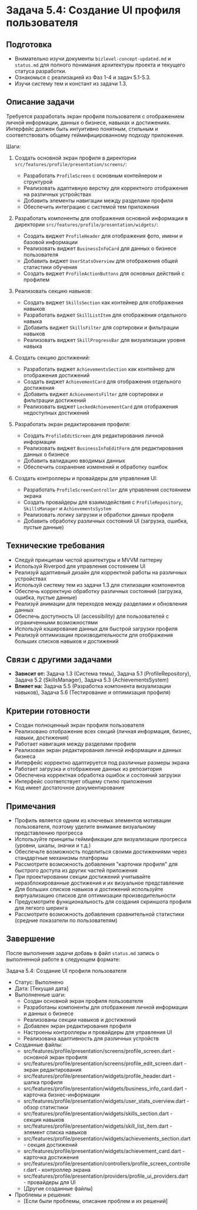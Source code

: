 # Задача 5.4: Создание UI профиля пользователя

## Подготовка
- Внимательно изучи документы `bizlevel-concept-updated.md` и `status.md` для полного понимания архитектуры проекта и текущего статуса разработки.
- Ознакомься с реализацией из Фаз 1-4 и задач 5.1-5.3.
- Изучи систему тем и констант из задачи 1.3.

## Описание задачи
Требуется разработать экран профиля пользователя с отображением личной информации, данных о бизнесе, навыках и достижениях. Интерфейс должен быть интуитивно понятным, стильным и соответствовать общему геймифицированному подходу приложения.

Шаги:
1. Создать основной экран профиля в директории `src/features/profile/presentation/screens/`:
   - Разработать `ProfileScreen` с основным контейнером и структурой
   - Реализовать адаптивную верстку для корректного отображения на различных устройствах
   - Добавить элементы навигации между разделами профиля
   - Обеспечить интеграцию с системой тем приложения

2. Разработать компоненты для отображения основной информации в директории `src/features/profile/presentation/widgets/`:
   - Создать виджет `ProfileHeader` для отображения фото, имени и базовой информации
   - Реализовать виджет `BusinessInfoCard` для данных о бизнесе пользователя
   - Добавить виджет `UserStatsOverview` для отображения общей статистики обучения
   - Создать виджет `ProfileActionButtons` для основных действий с профилем

3. Реализовать секцию навыков:
   - Создать виджет `SkillsSection` как контейнер для отображения навыков
   - Разработать виджет `SkillListItem` для отображения отдельного навыка
   - Добавить виджет `SkillsFilter` для сортировки и фильтрации навыков
   - Реализовать виджет `SkillProgressBar` для визуализации уровня навыка

4. Создать секцию достижений:
   - Разработать виджет `AchievementsSection` как контейнер для отображения достижений
   - Создать виджет `AchievementCard` для отображения отдельного достижения
   - Добавить виджет `AchievementsFilter` для сортировки и фильтрации достижений
   - Реализовать виджет `LockedAchievementCard` для отображения недоступных достижений

5. Разработать экран редактирования профиля:
   - Создать `ProfileEditScreen` для редактирования личной информации
   - Реализовать виджет `BusinessInfoEditForm` для редактирования данных о бизнесе
   - Добавить валидацию вводимых данных
   - Обеспечить сохранение изменений и обработку ошибок

6. Создать контроллеры и провайдеры для управления UI:
   - Разработать `ProfileScreenController` для управления состоянием экрана
   - Создать провайдеры для взаимодействия с `ProfileRepository`, `SkillsManager` и `AchievementsSystem`
   - Реализовать логику загрузки и обработки данных профиля
   - Добавить обработку различных состояний UI (загрузка, ошибка, пустые данные)

## Технические требования
- Следуй принципам чистой архитектуры и MVVM паттерну
- Используй Riverpod для управления состоянием UI
- Реализуй адаптивный дизайн для корректной работы на различных устройствах
- Используй систему тем из задачи 1.3 для стилизации компонентов
- Обеспечь корректную обработку различных состояний (загрузка, ошибка, пустые данные)
- Реализуй анимации для переходов между разделами и обновления данных
- Обеспечь доступность UI (accessibility) для пользователей с ограниченными возможностями
- Используй кэширование данных для быстрой загрузки профиля
- Реализуй оптимизации производительности для отображения больших списков навыков и достижений

## Связи с другими задачами
- **Зависит от:** Задача 1.3 (Система темы), Задача 5.1 (ProfileRepository), Задача 5.2 (SkillsManager), Задача 5.3 (AchievementsSystem)
- **Влияет на:** Задача 5.5 (Разработка компонента визуализации навыков), Задача 5.6 (Тестирование и оптимизация профиля)

## Критерии готовности
- Создан полноценный экран профиля пользователя
- Реализовано отображение всех секций (личная информация, бизнес, навыки, достижения)
- Работает навигация между разделами профиля
- Реализован экран редактирования личной информации и данных бизнеса
- Интерфейс корректно адаптируется под различные размеры экрана
- Работает загрузка и отображение данных из репозитория
- Обеспечена корректная обработка ошибок и состояний загрузки
- Интерфейс соответствует общему стилю приложения
- Код имеет достаточное документирование

## Примечания
- Профиль является одним из ключевых элементов мотивации пользователя, поэтому уделите внимание визуальному представлению прогресса
- Используйте принципы геймификации для визуализации прогресса (уровни, шкалы, значки и т.д.)
- Обеспечьте возможность поделиться своими достижениями через стандартные механизмы платформы
- Рассмотрите возможность добавления "карточки профиля" для быстрого доступа из других частей приложения
- При проектировании секции достижений учитывайте неразблокированные достижения и их визуальное представление
- Для больших списков навыков и достижений используйте виртуализацию списков для оптимизации производительности
- Предусмотрите функциональность для создания скриншота профиля для легкого шеринга
- Рассмотрите возможность добавления сравнительной статистики (средние показатели по пользователям)

## Завершение
После выполнения задачи добавь в файл `status.md` запись о выполненной работе в следующем формате:

Задача 5.4: Создание UI профиля пользователя
* Статус: Выполнено
* Дата: [Текущая дата]
* Выполненные шаги:
    * Создан основной экран профиля пользователя
    * Разработаны компоненты для отображения личной информации и данных о бизнесе
    * Реализованы секции навыков и достижений
    * Добавлен экран редактирования профиля
    * Настроены контроллеры и провайдеры для управления UI
    * Реализована адаптивность для различных устройств
* Созданные файлы:
    * src/features/profile/presentation/screens/profile_screen.dart - основной экран профиля
    * src/features/profile/presentation/screens/profile_edit_screen.dart - экран редактирования
    * src/features/profile/presentation/widgets/profile_header.dart - шапка профиля
    * src/features/profile/presentation/widgets/business_info_card.dart - карточка бизнес-информации
    * src/features/profile/presentation/widgets/user_stats_overview.dart - обзор статистики
    * src/features/profile/presentation/widgets/skills_section.dart - секция навыков
    * src/features/profile/presentation/widgets/skill_list_item.dart - элемент списка навыков
    * src/features/profile/presentation/widgets/achievements_section.dart - секция достижений
    * src/features/profile/presentation/widgets/achievement_card.dart - карточка достижения
    * src/features/profile/presentation/controllers/profile_screen_controller.dart - контроллер экрана
    * src/features/profile/presentation/providers/profile_ui_providers.dart - провайдеры для UI
    * [Другие созданные файлы]
* Проблемы и решения:
    * [Если были проблемы, описание проблем и их решений]